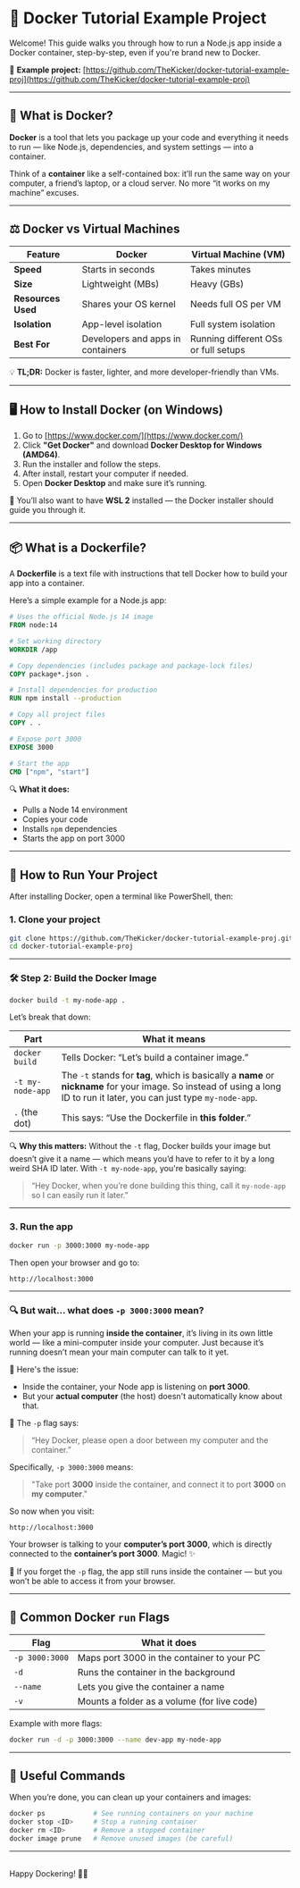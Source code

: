 # 🐳 Docker Tutorial Example Project

Welcome! This guide walks you through how to run a Node.js app inside a Docker container, step-by-step, even if you're brand new to Docker.

🎯 **Example project:** [https://github.com/TheKicker/docker-tutorial-example-proj](https://github.com/TheKicker/docker-tutorial-example-proj)

---

## 🐳 What is Docker?

**Docker** is a tool that lets you package up your code and everything it needs to run — like Node.js, dependencies, and system settings — into a container.

Think of a **container** like a self-contained box: it’ll run the same way on your computer, a friend’s laptop, or a cloud server. No more “it works on my machine” excuses.

---

## ⚖️ Docker vs Virtual Machines

| Feature            | Docker                            | Virtual Machine (VM)                 |
| ------------------ | --------------------------------- | ------------------------------------ |
| **Speed**          | Starts in seconds                 | Takes minutes                        |
| **Size**           | Lightweight (MBs)                 | Heavy (GBs)                          |
| **Resources Used** | Shares your OS kernel             | Needs full OS per VM                 |
| **Isolation**      | App-level isolation               | Full system isolation                |
| **Best For**       | Developers and apps in containers | Running different OSs or full setups |

💡 **TL;DR:** Docker is faster, lighter, and more developer-friendly than VMs.

---

## 🖥️ How to Install Docker (on Windows)

1. Go to [https://www.docker.com/](https://www.docker.com/)
2. Click **"Get Docker"** and download **Docker Desktop for Windows (AMD64)**.
3. Run the installer and follow the steps.
4. After install, restart your computer if needed.
5. Open **Docker Desktop** and make sure it’s running.

📌 You’ll also want to have **WSL 2** installed — the Docker installer should guide you through it.

---

## 📦 What is a Dockerfile?

A **Dockerfile** is a text file with instructions that tell Docker how to build your app into a container.

Here’s a simple example for a Node.js app:

```Dockerfile
# Uses the official Node.js 14 image
FROM node:14

# Set working directory
WORKDIR /app

# Copy dependencies (includes package and package-lock files)
COPY package*.json .

# Install dependencies for production
RUN npm install --production

# Copy all project files
COPY . .

# Expose port 3000
EXPOSE 3000

# Start the app
CMD ["npm", "start"]
````

🔍 **What it does:**

* Pulls a Node 14 environment
* Copies your code
* Installs `npm` dependencies
* Starts the app on port 3000

---

## 🚀 How to Run Your Project

After installing Docker, open a terminal like PowerShell, then:

### 1. Clone your project

```bash
git clone https://github.com/TheKicker/docker-tutorial-example-proj.git
cd docker-tutorial-example-proj
```

---

### 🛠️ Step 2: Build the Docker Image

```bash
docker build -t my-node-app .
```

Let’s break that down:

| Part             | What it means                                                                                                                                                              |
| ---------------- | -------------------------------------------------------------------------------------------------------------------------------------------------------------------------- |
| `docker build`   | Tells Docker: “Let’s build a container image.”                                                                                                                             |
| `-t my-node-app` | The `-t` stands for **tag**, which is basically a **name** or **nickname** for your image. So instead of using a long ID to run it later, you can just type `my-node-app`. |
| `.` (the dot)    | This says: “Use the Dockerfile in **this folder**.”                                                                                                                        |

🔍 **Why this matters:**
Without the `-t` flag, Docker builds your image but doesn’t give it a name — which means you’d have to refer to it by a long weird SHA ID later. With `-t my-node-app`, you're basically saying:

> “Hey Docker, when you’re done building this thing, call it `my-node-app` so I can easily run it later.”

---

### 3. Run the app

```bash
docker run -p 3000:3000 my-node-app
```

Then open your browser and go to:

```
http://localhost:3000
```

---

### 🔍 But wait... what does `-p 3000:3000` mean?

When your app is running **inside the container**, it’s living in its own little world — like a mini-computer inside your computer. Just because it’s running doesn’t mean your main computer can talk to it yet.

🧱 Here's the issue:

* Inside the container, your Node app is listening on **port 3000**.
* But your **actual computer** (the host) doesn't automatically know about that.

🏡 The `-p` flag says:

> “Hey Docker, please open a door between my computer and the container.”

Specifically, `-p 3000:3000` means:

> "Take port **3000** inside the container, and connect it to port **3000** on **my computer**."

So now when you visit:

```
http://localhost:3000
```

Your browser is talking to your **computer’s port 3000**, which is directly connected to the **container’s port 3000**. Magic! ✨

🛑 If you forget the `-p` flag, the app still runs inside the container — but you won’t be able to access it from your browser.

---

## 🧠 Common Docker `run` Flags

| Flag           | What it does                                |
| -------------- | ------------------------------------------- |
| `-p 3000:3000` | Maps port 3000 in the container to your PC  |
| `-d`           | Runs the container in the background        |
| `--name`       | Lets you give the container a name          |
| `-v`           | Mounts a folder as a volume (for live code) |

Example with more flags:

```bash
docker run -d -p 3000:3000 --name dev-app my-node-app
```

---

## 🧹 Useful Commands 

When you’re done, you can clean up your containers and images:

```bash
docker ps            # See running containers on your machine
docker stop <ID>     # Stop a running container
docker rm <ID>       # Remove a stopped container
docker image prune   # Remove unused images (be careful)
```

---
<br>
Happy Dockering! 🐳✨